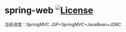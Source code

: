 # spring-web [![License](https://img.shields.io/badge/license-MIT-blue.svg)](LICENSE)
当前进度：SpringMVC
JSP+SpringMVC+JavaBean+JDBC
